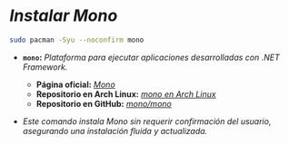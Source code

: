 <!-- Autor: Daniel Benjamin Perez Morales -->
<!-- GitHub: https://github.com/DanielPerezMoralesDev13 -->
<!-- Correo electrónico: danielperezdev@proton.me -->

# ***Instalar Mono***

```bash
sudo pacman -Syu --noconfirm mono
```

- **`mono`:** *Plataforma para ejecutar aplicaciones desarrolladas con .NET Framework.*
  - **Página oficial:** *[Mono](https://www.mono-project.com/ "https://www.mono-project.com/")*
  - **Repositorio en Arch Linux:** *[mono en Arch Linux](https://archlinux.org/packages/extra/x86_64/mono/ "https://archlinux.org/packages/extra/x86_64/mono/")*
  - **Repositorio en GitHub:** *[mono/mono](https://github.com/mono/mono "https://github.com/mono/mono")*

- *Este comando instala Mono sin requerir confirmación del usuario, asegurando una instalación fluida y actualizada.*
